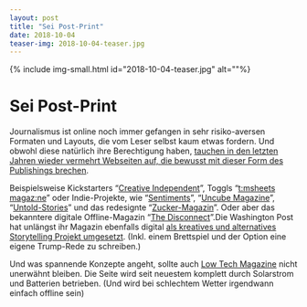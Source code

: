 ```yaml
---
layout: post
title: "Sei Post-Print"
date: 2018-10-04
teaser-img: 2018-10-04-teaser.jpg
---
```


{% include img-small.html id="2018-10-04-teaser.jpg" alt=""%}

# Sei Post-Print

Journalismus ist online noch immer gefangen in sehr risiko-aversen Formaten und Layouts, die vom Leser selbst kaum etwas fordern. Und obwohl diese natürlich ihre Berechtigung haben, [tauchen in den letzten Jahren wieder vermehrt Webseiten auf, die bewusst mit dieser Form des Publishings brechen][1].

Beispielsweise Kickstarters “[Creative Independent][2]”, Toggls “[t:msheets magaz:ne][3]” oder Indie-Projekte, wie “[Sentiments][4]”, “[Uncube Magazine][5]”, “[Untold-Stories][6]” und das redesignte “[Zucker-Magazin][7]”. Oder aber das bekanntere digitale Offline-Magazin “[The Disconnect][8]”.Die Washington Post hat unlängst ihr Magazin ebenfalls digital [als kreatives und alternatives Storytelling Projekt umgesetzt][9]. (Inkl. einem Brettspiel und der Option eine eigene Trump-Rede zu schreiben.)

Und was spannende Konzepte angeht, sollte auch [Low Tech Magazine][10] nicht unerwähnt bleiben. Die Seite wird seit neuestem komplett durch Solarstrom und Batterien betrieben. (Und wird bei schlechtem Wetter irgendwann einfach offline sein)

[1]:	https://eyeondesign.aiga.org/the-digital-mags-challenging-outdated-reading-content-rules/?mc_cid=e3db25270f&mc_eid=f8495f8258&utm_campaign=Johannes%20Klingebiel&utm_medium=email&utm_source=Revue%20newsletter
[2]:	https://thecreativeindependent.com/?utm_campaign=Johannes%20Klingebiel&utm_medium=email&utm_source=Revue%20newsletter
[3]:	https://toggl.com/timesheets-magazine-berlin/index/?utm_campaign=Johannes%20Klingebiel&utm_medium=email&utm_source=Revue%20newsletter
[4]:	http://sentiments.press
[5]:	http://www.uncubemagazine.com/index.html
[6]:	http://www.untold-stories.net/?p=&utm_campaign=Johannes%20Klingebiel&utm_medium=email&utm_source=Revue%20newsletter
[7]:	http://www.zucker-magazin.de/?utm_campaign=Johannes%20Klingebiel&utm_medium=email&utm_source=Revue%20newsletter
[8]:	https://thedisconnect.co/?utm_campaign=Johannes%20Klingebiel&utm_medium=email&utm_source=Revue%20newsletter
[9]:	https://www.washingtonpost.com/gdpr-consent/?next_url=https%3a%2f%2fwww.washingtonpost.com%2fgraphics%2f2018%2flifestyle%2fmagazine%2fben-folds-artists-alternative-storytelling-issue%2f%3fnoredirect%3don%26utm_campaign%3dJohannes%2520Klingebiel%26utm_medium%3demail%26utm_source%3dRevue%2520newsletter%26utm_term%3d.f55140f57a26&noredirect=on&utm_campaign=Johannes%20Klingebiel&utm_medium=email&utm_source=Revue%20newsletter
[10]:	https://solar.lowtechmagazine.com/2018/09/how-to-build-a-lowtech-website/?utm_campaign=Johannes%20Klingebiel&utm_medium=email&utm_source=Revue%20newsletter
